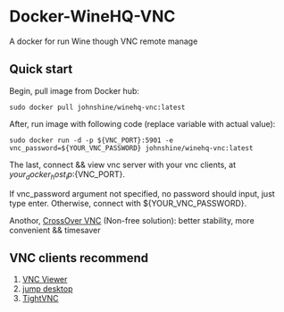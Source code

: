# Docker-WineHQ-VNC
A docker for run Wine though VNC remote manage

## Quick start

Begin, pull image from Docker hub:

`sudo docker pull johnshine/winehq-vnc:latest`

After, run image with following code (replace variable with actual value):

`sudo docker run -d -p ${VNC_PORT}:5901 -e vnc_password=${YOUR_VNC_PASSWORD} johnshine/winehq-vnc:latest`

The last, connect && view vnc server with your vnc clients, at ${your_docker_host_ip}:${VNC_PORT}. 

If vnc_password argument not specified, no password should input, just type enter. Otherwise, connect with ${YOUR_VNC_PASSWORD}.

Anothor, [CrossOver VNC](https://github.com/john-shine/Docker-CodeWeavers_CrossOver-VNC) (Non-free solution): better stability, more convenient && timesaver

## VNC clients recommend

1. [VNC Viewer](https://www.realvnc.com/en/connect/download/viewer/windows/)
2. [jump desktop](https://jumpdesktop.com/)
3. [TightVNC](https://github.com/TigerVNC/tigervnc/releases)
